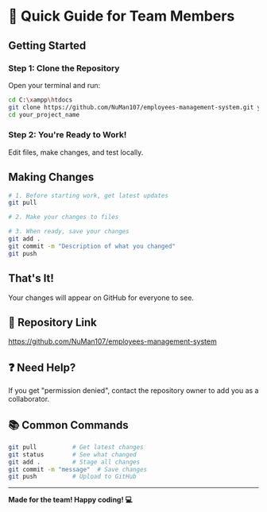 # 👥 Quick Guide for Team Members

## Getting Started

### Step 1: Clone the Repository

Open your terminal and run:

```bash
cd C:\xampp\htdocs
git clone https://github.com/NuMan107/employees-management-system.git your_project_name
cd your_project_name
```

### Step 2: You're Ready to Work!

Edit files, make changes, and test locally.

## Making Changes

```bash
# 1. Before starting work, get latest updates
git pull

# 2. Make your changes to files

# 3. When ready, save your changes
git add .
git commit -m "Description of what you changed"
git push
```

## That's It!

Your changes will appear on GitHub for everyone to see.

## 🔗 Repository Link

https://github.com/NuMan107/employees-management-system

## ❓ Need Help?

If you get "permission denied", contact the repository owner to add you as a collaborator.

## 📚 Common Commands

```bash
git pull          # Get latest changes
git status        # See what changed
git add .         # Stage all changes
git commit -m "message"  # Save changes
git push          # Upload to GitHub
```

---

**Made for the team! Happy coding! 💻**


